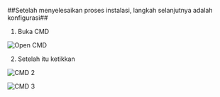 ##Setelah menyelesaikan proses instalasi, langkah selanjutnya adalah konfigurasi##

1. Buka CMD

![Open CMD](https://user-images.githubusercontent.com/91443382/135265503-0e2a42b6-78c1-4733-a0c6-20bdd061defd.png)

2. Setelah itu ketikkan 

![CMD 2](https://user-images.githubusercontent.com/91443382/135701183-6a34ac5d-2284-40a9-bedf-d310c5829d2a.png)

![CMD 3](https://user-images.githubusercontent.com/91443382/135701238-06c6824b-90dc-4c27-a97b-ff03fd80953b.png)



